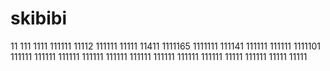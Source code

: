 # skibibi
11
111
1111
111111
11112
111111
11111
11411
1111165
1111111
111141
111111
111111
1111101
111111
111111
111111
111111
111111
111111
111111
111111
111111
11111
111111
11111
11111
